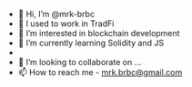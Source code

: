 - 👋 Hi, I’m @mrk-brbc
- :bank: I used to work in TradFi
- 👀 I’m interested in blockchain development
- 🌱 I’m currently learning Solidity and JS
- 
- 💞️ I’m looking to collaborate on ...
- 📫 How to reach me - mrk.brbc@gmail.com

<!---
mrk-brbc/mrk-brbc is a ✨ special ✨ repository because its `README.md` (this file) appears on your GitHub profile.
You can click the Preview link to take a look at your changes.
--->
